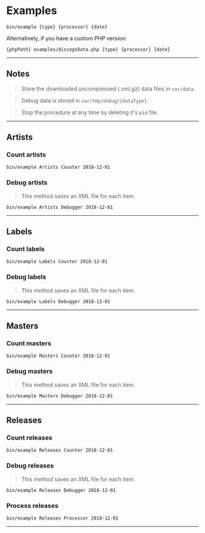 # Examples
```
bin/example {type} {processor} {date}
```
Alternatively, if you have a custom PHP version:
```
{phpPath} examples/discogsData.php {type} {processor} {date}
```

---

## Notes

> Store the downloaded uncompressed (.xml.gz) data files in `var/data`.

> Debug data is stored in `var/tmp/debug/{dataType}`.

> Stop the procedure at any time by deleting it's `pid` file.

---

## Artists

### Count artists
```
bin/example Artists Counter 2018-12-01
```

### Debug artists
> This method saves an XML file for each item.

```
bin/example Artists Debugger 2018-12-01
```

---

## Labels

### Count labels
```
bin/example Labels Counter 2018-12-01
```

### Debug labels
> This method saves an XML file for each item.

```
bin/example Labels Debugger 2018-12-01
```

---

## Masters

### Count masters
```
bin/example Masters Counter 2018-12-01
```

### Debug masters
> This method saves an XML file for each item.

```
bin/example Masters Debugger 2018-12-01
```

---

## Releases

### Count releases
```
bin/example Releases Counter 2018-12-01
```

### Debug releases
> This method saves an XML file for each item.

```
bin/example Releases Debugger 2018-12-01
```

### Process releases
```
bin/example Releases Processor 2018-12-01
```

---
